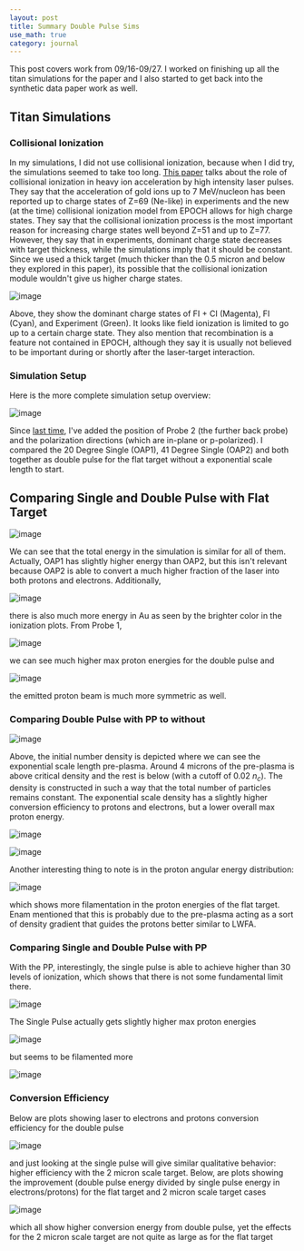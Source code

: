 ```yaml
---
layout: post
title: Summary Double Pulse Sims
use_math: true
category: journal
---
```


This post covers work from 09/16-09/27. I worked on finishing up all the titan simulations for the paper and I also started to get back into the synthetic data paper work as well.

## Titan Simulations

### Collisional Ionization

In my simulations, I did not use collisional ionization, because when I did try, the simulations seemed to take too long. [This paper](https://www.nature.com/articles/s41598-022-23148-2) talks about the role of collisional ionization in heavy ion acceleration by high intensity laser pulses. They say that the acceleration of gold ions up to 7 MeV/nucleon has been reported up to charge states of Z=69 (Ne-like) in experiments and the new (at the time) collisional ionization model from EPOCH allows for high charge states. They say that the collisional ionization process is the most important reason for increasing charge states well beyond Z=51 and up to Z=77. However, they say that in experiments, dominant charge state decreases with target thickness, while the simulations imply that it should be constant. Since we used a thick target (much thicker than the 0.5 micron and below they explored in this paper), its possible that the collisional ionization module wouldn't give us higher charge states.

![image](https://github.com/user-attachments/assets/3c1fc30f-86c6-4832-aa04-bce1ce78f6e3)

Above, they show the dominant charge states of FI + CI (Magenta), FI (Cyan), and Experiment (Green). It looks like field ionization is limited to go up to a certain charge state. They also mention that recombination is a feature not contained in EPOCH, although they say it is usually not believed to be important during or shortly after the laser-target interaction.


### Simulation Setup

Here is the more complete simulation setup overview: 

![image](https://github.com/user-attachments/assets/b67463c5-018c-4041-83f2-fcda9b8bdc89)

Since [last time](https://github.com/ronak-n-desai/ronak-n-desai.github.io/blob/master/journal/_posts/2024-09-03-24au2.md), I've added the position of Probe 2 (the further back probe) and the polarization directions (which are in-plane or p-polarized). I compared the 20 Degree Single (OAP1), 41 Degree Single (OAP2) and both together as double pulse for the flat target without a exponential scale length to start. 

## Comparing Single and Double Pulse with Flat Target

![image](https://github.com/user-attachments/assets/57d6d1c9-a0ab-4fa0-a68d-da4688d67b07)

We can see that the total energy in the simulation is similar for all of them. Actually, OAP1 has slightly higher energy than OAP2, but this isn't relevant because OAP2 is able to convert a much higher fraction of the laser into both protons and electrons. Additionally, 

![image](https://github.com/user-attachments/assets/76182d19-6d9b-4acf-8fa7-9f5e99c9a21f)

there is also much more energy in Au as seen by the brighter color in the ionization plots. From Probe 1, 

![image](https://github.com/user-attachments/assets/d6b81aed-b7a6-45e9-96e7-b4f2a990c350)

we can see much higher max proton energies for the double pulse and 

![image](https://github.com/user-attachments/assets/7c651ce9-928f-4b18-8647-7fb0afbe750a)

the emitted proton beam is much more symmetric as well.

### Comparing Double Pulse with PP to without

![image](https://github.com/user-attachments/assets/0337a00b-f66a-4446-8ed5-bde0fda35dc1)

Above, the initial number density is depicted where we can see the exponential scale length pre-plasma. Around 4 microns of the pre-plasma is above critical density and the rest is below (with a cutoff of 0.02 $n_c$). The density is constructed in such a way that the total number of particles remains constant. The exponential scale density has a slightly higher conversion efficiency to protons and electrons, but a lower overall max proton energy.

![image](https://github.com/user-attachments/assets/f3efd01d-a4ba-40f8-9e0a-43611ec2928a)

![image](https://github.com/user-attachments/assets/045a866a-b9de-4ba9-82a0-223bcbda46bf)

Another interesting thing to note is in the proton angular energy distribution: 

![image](https://github.com/user-attachments/assets/9fb36b08-25bc-4338-b385-b2971b799511)

which shows more filamentation in the proton energies of the flat target. Enam mentioned that this is probably due to the pre-plasma acting as a sort of density gradient that guides the protons better similar to LWFA. 

### Comparing Single and Double Pulse with PP

With the PP, interestingly, the single pulse is able to achieve higher than 30 levels of ionization, which shows that there is not some fundamental limit there. 

![image](https://github.com/user-attachments/assets/6a4b389a-2fa4-4c51-b60c-956f565c635d)

The Single Pulse actually gets slightly higher max proton energies

![image](https://github.com/user-attachments/assets/72e70796-5583-4314-be7c-090390fb65b8)

but seems to be filamented more

![image](https://github.com/user-attachments/assets/c02813fd-b3f5-4b63-bf2b-b0501bdc5400)

### Conversion Efficiency

Below are plots showing laser to electrons and protons conversion efficiency for the double pulse

![image](https://github.com/user-attachments/assets/e48ac58f-efb5-4cfa-890b-3ac006e827c1)

and just looking at the single pulse will give similar qualitative behavior: higher efficiency with the 2 micron scale target. Below, are plots showing the improvement (double pulse energy divided by single pulse energy in electrons/protons) for the flat target and 2 micron scale target cases

![image](https://github.com/user-attachments/assets/15029adf-af83-4293-8f6f-d102762f13e8)

which all show higher conversion energy from double pulse, yet the effects for the 2 micron scale target are not quite as large as for the flat target






